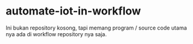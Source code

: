 # automate-iot-in-workflow

Ini bukan repository kosong, tapi memang program / source code utama nya ada di workflow repository nya saja.
